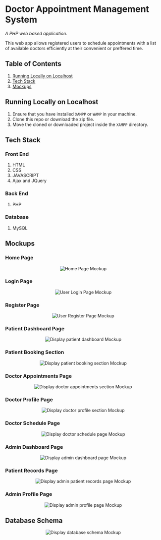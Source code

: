 # Doctor Appointment Management System

*A PHP web based application.*

This web app allows registered users to schedule appointments with a list of available doctors efficiently at their convenient or preffered time.


## Table of Contents

1. [Running Locally on Localhost](#running-locally-on-localhost)
1. [Tech Stack](#tech-stack)
1. [Mockups](#mockups)


## Running Locally on Localhost

1. Ensure that you have installed `XAMPP` or `WAMP` in your machine.
1. Clone this repo or download the zip file.
1. Move the cloned or downloaded project inside the `XAMPP` directory.


## Tech Stack

### Front End

1. HTML
1. CSS
1. JAVASCRIPT
1. Ajax and JQuery

### Back End

1. PHP

### Database 

1. MySQL


## Mockups
### Home Page

<p align="center">
  <img src="dams_mockup_screen/home_page.png" alt="Home Page Mockup">
</p>

### Login Page
<p align="center">
  <img src="dams_mockup_screen/login_page.png" alt="User Login Page Mockup">
</p>

### Register Page
<p align="center">
  <img src="dams_mockup_screen/register_page.png" alt="User Register Page Mockup">
</p>

### Patient Dashboard Page
<p align="center">
  <img src="dams_mockup_screen/patient_dashboard.png" alt="Display patient dashboard Mockup">
</p>

### Patient Booking Section
<p align="center">
  <img src="dams_mockup_screen/booking_section.png" alt="Display patient booking section Mockup">
</p>

### Doctor Appointments Page
<p align="center">
  <img src="dams_mockup_screen/doctor_appointments_page.png" alt="Display doctor appointments section Mockup">
</p>

### Doctor Profile Page
<p align="center">
  <img src="dams_mockup_screen/doctor_profile_page.png" alt="Display doctor profile section Mockup">
</p>

### Doctor Schedule Page
<p align="center">
  <img src="dams_mockup_screen/doctor_schedule_page.png" alt="Display doctor schedule page Mockup">
</p>

### Admin Dashboard Page
<p align="center">
  <img src="dams_mockup_screen/admin_dashboard.png" alt="Display admin dashboard page Mockup">
</p>

### Patient Records Page
<p align="center">
  <img src="dams_mockup_screen/admin_patient_records.png" alt="Display admin patient records page Mockup">
</p>

### Admin Profile Page
<p align="center">
  <img src="dams_mockup_screen/admin_profile_page.png" alt="Display admin profile page Mockup">
</p>

## Database Schema

<p align="center">
  <img src="dams_mockup_screen/schema.png" alt="Display database schema Mockup">
</p>

